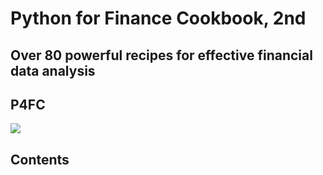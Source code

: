 # Python for Finance Cookbook, 2nd

## Over 80 powerful recipes for effective financial data analysis

## P4FC

<a href="https://www.packtpub.com/product/python-for-finance-cookbook-second-edition/9781803243191"><img src="https://static.packt-cdn.com/products/9781803243191/cover/smaller"></a>

## Contents
